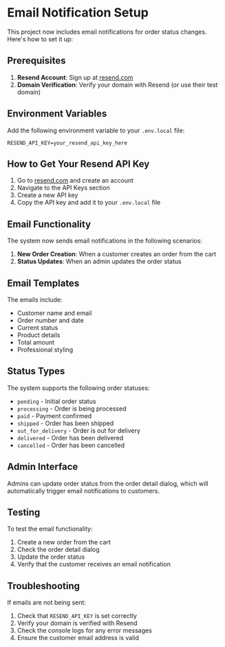 # Email Notification Setup

This project now includes email notifications for order status changes. Here's how to set it up:

## Prerequisites

1. **Resend Account**: Sign up at [resend.com](https://resend.com)
2. **Domain Verification**: Verify your domain with Resend (or use their test domain)

## Environment Variables

Add the following environment variable to your `.env.local` file:

```env
RESEND_API_KEY=your_resend_api_key_here
```

## How to Get Your Resend API Key

1. Go to [resend.com](https://resend.com) and create an account
2. Navigate to the API Keys section
3. Create a new API key
4. Copy the API key and add it to your `.env.local` file

## Email Functionality

The system now sends email notifications in the following scenarios:

1. **New Order Creation**: When a customer creates an order from the cart
2. **Status Updates**: When an admin updates the order status

## Email Templates

The emails include:
- Customer name and email
- Order number and date
- Current status
- Product details
- Total amount
- Professional styling

## Status Types

The system supports the following order statuses:
- `pending` - Initial order status
- `processing` - Order is being processed
- `paid` - Payment confirmed
- `shipped` - Order has been shipped
- `out_for_delivery` - Order is out for delivery
- `delivered` - Order has been delivered
- `cancelled` - Order has been cancelled

## Admin Interface

Admins can update order status from the order detail dialog, which will automatically trigger email notifications to customers.

## Testing

To test the email functionality:
1. Create a new order from the cart
2. Check the order detail dialog
3. Update the order status
4. Verify that the customer receives an email notification

## Troubleshooting

If emails are not being sent:
1. Check that `RESEND_API_KEY` is set correctly
2. Verify your domain is verified with Resend
3. Check the console logs for any error messages
4. Ensure the customer email address is valid 